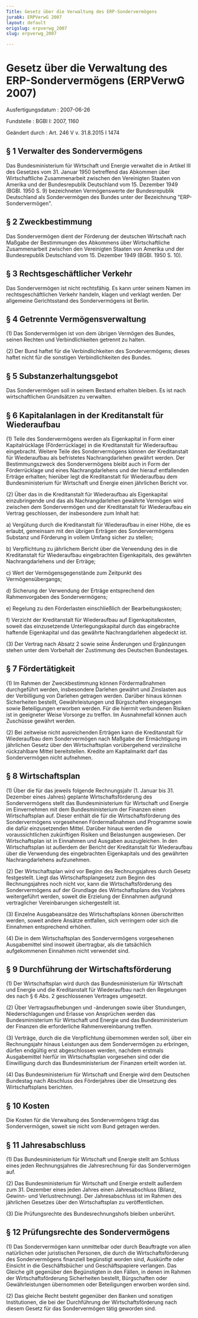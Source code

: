 ```yaml
---
Title: Gesetz über die Verwaltung des ERP-Sondervermögens
jurabk: ERPVerwG 2007
layout: default
origslug: erpverwg_2007
slug: erpverwg_2007

---
```


# Gesetz über die Verwaltung des ERP-Sondervermögens (ERPVerwG 2007)

Ausfertigungsdatum
:   2007-06-26

Fundstelle
:   BGBl I: 2007, 1160

Geändert durch
:   Art. 246 V v. 31.8.2015 I 1474



## § 1 Verwalter des Sondervermögens

Das Bundesministerium für Wirtschaft und Energie verwaltet die in
Artikel III des Gesetzes vom 31. Januar 1950 betreffend das Abkommen
über Wirtschaftliche Zusammenarbeit zwischen den Vereinigten Staaten
von Amerika und der Bundesrepublik Deutschland vom 15. Dezember 1949
(BGBl. 1950 S. 9) bezeichneten Vermögenswerte der Bundesrepublik
Deutschland als Sondervermögen des Bundes unter der Bezeichnung "ERP-
Sondervermögen".


## § 2 Zweckbestimmung

Das Sondervermögen dient der Förderung der deutschen Wirtschaft nach
Maßgabe der Bestimmungen des Abkommens über Wirtschaftliche
Zusammenarbeit zwischen den Vereinigten Staaten von Amerika und der
Bundesrepublik Deutschland vom 15. Dezember 1949 (BGBl. 1950 S. 10).


## § 3 Rechtsgeschäftlicher Verkehr

Das Sondervermögen ist nicht rechtsfähig. Es kann unter seinem Namen
im rechtsgeschäftlichen Verkehr handeln, klagen und verklagt werden.
Der allgemeine Gerichtsstand des Sondervermögens ist Berlin.


## § 4 Getrennte Vermögensverwaltung

(1) Das Sondervermögen ist von dem übrigen Vermögen des Bundes, seinen
Rechten und Verbindlichkeiten getrennt zu halten.

(2) Der Bund haftet für die Verbindlichkeiten des Sondervermögens;
dieses haftet nicht für die sonstigen Verbindlichkeiten des Bundes.


## § 5 Substanzerhaltungsgebot

Das Sondervermögen soll in seinem Bestand erhalten bleiben. Es ist
nach wirtschaftlichen Grundsätzen zu verwalten.


## § 6 Kapitalanlagen in der Kreditanstalt für Wiederaufbau

(1) Teile des Sondervermögens werden als Eigenkapital in Form einer
Kapitalrücklage (Förderrücklage) in die Kreditanstalt für Wiederaufbau
eingebracht. Weitere Teile des Sondervermögens können der
Kreditanstalt für Wiederaufbau als befristetes Nachrangdarlehen
gewährt werden. Der Bestimmungszweck des Sondervermögens bleibt auch
in Form der Förderrücklage und eines Nachrangdarlehens und der hierauf
entfallenden Erträge erhalten; hierüber legt die Kreditanstalt für
Wiederaufbau dem Bundesministerium für Wirtschaft und Energie einen
jährlichen Bericht vor.

(2) Über das in die Kreditanstalt für Wiederaufbau als Eigenkapital
einzubringende und das als Nachrangdarlehen gewährte Vermögen wird
zwischen dem Sondervermögen und der Kreditanstalt für Wiederaufbau ein
Vertrag geschlossen, der insbesondere zum Inhalt hat:

a)  Vergütung durch die Kreditanstalt für Wiederaufbau in einer Höhe, die
    es erlaubt, gemeinsam mit den übrigen Erträgen des Sondervermögens
    Substanz und Förderung in vollem Umfang sicher zu stellen;


b)  Verpflichtung zu jährlichem Bericht über die Verwendung des in die
    Kreditanstalt für Wiederaufbau eingebrachten Eigenkapitals, des
    gewährten Nachrangdarlehens und der Erträge;


c)  Wert der Vermögensgegenstände zum Zeitpunkt des Vermögensübergangs;


d)  Sicherung der Verwendung der Erträge entsprechend den Rahmenvorgaben
    des Sondervermögens;


e)  Regelung zu den Förderlasten einschließlich der Bearbeitungskosten;


f)  Verzicht der Kreditanstalt für Wiederaufbau auf Eigenkapitalkosten,
    soweit das einzusetzende Unterlegungskapital durch das eingebrachte
    haftende Eigenkapital und das gewährte Nachrangdarlehen abgedeckt ist.




(3) Der Vertrag nach Absatz 2 sowie seine Änderungen und Ergänzungen
stehen unter dem Vorbehalt der Zustimmung des Deutschen Bundestages.


## § 7 Fördertätigkeit

(1) Im Rahmen der Zweckbestimmung können Fördermaßnahmen durchgeführt
werden, insbesondere Darlehen gewährt und Zinslasten aus der
Verbilligung von Darlehen getragen werden. Darüber hinaus können
Sicherheiten bestellt, Gewährleistungen und Bürgschaften eingegangen
sowie Beteiligungen erworben werden. Für die hiermit verbundenen
Risiken ist in geeigneter Weise Vorsorge zu treffen. Im Ausnahmefall
können auch Zuschüsse gewährt werden.

(2) Bei zeitweise nicht ausreichenden Erträgen kann die Kreditanstalt
für Wiederaufbau dem Sondervermögen nach Maßgabe der Ermächtigung im
jährlichen Gesetz über den Wirtschaftsplan vorübergehend verzinsliche
rückzahlbare Mittel bereitstellen. Kredite am Kapitalmarkt darf das
Sondervermögen nicht aufnehmen.


## § 8 Wirtschaftsplan

(1) Über die für das jeweils folgende Rechnungsjahr (1. Januar bis 31.
Dezember eines Jahres) geplante Wirtschaftsförderung des
Sondervermögens stellt das Bundesministerium für Wirtschaft und
Energie im Einvernehmen mit dem Bundesministerium der Finanzen einen
Wirtschaftsplan auf. Dieser enthält die für die Wirtschaftsförderung
des Sondervermögens vorgesehenen Fördermaßnahmen und Programme sowie
die dafür einzusetzenden Mittel. Darüber hinaus werden die
voraussichtlichen zukünftigen Risiken und Belastungen ausgewiesen. Der
Wirtschaftsplan ist in Einnahmen und Ausgaben auszugleichen. In den
Wirtschaftsplan ist außerdem der Bericht der Kreditanstalt für
Wiederaufbau über die Verwendung des eingebrachten Eigenkapitals und
des gewährten Nachrangdarlehens aufzunehmen.

(2) Der Wirtschaftsplan wird vor Beginn des Rechnungsjahres durch
Gesetz festgestellt. Liegt das Wirtschaftsplangesetz zum Beginn des
Rechnungsjahres noch nicht vor, kann die Wirtschaftsförderung des
Sondervermögens auf der Grundlage des Wirtschaftsplans des Vorjahres
weitergeführt werden, soweit die Erzielung der Einnahmen aufgrund
vertraglicher Vereinbarungen sichergestellt ist.

(3) Einzelne Ausgabeansätze des Wirtschaftsplans können überschritten
werden, soweit andere Ansätze entfallen, sich verringern oder sich die
Einnahmen entsprechend erhöhen.

(4) Die in dem Wirtschaftsplan des Sondervermögens vorgesehenen
Ausgabemittel sind insoweit übertragbar, als die tatsächlich
aufgekommenen Einnahmen nicht verwendet sind.


## § 9 Durchführung der Wirtschaftsförderung

(1) Der Wirtschaftsplan wird durch das Bundesministerium für
Wirtschaft und Energie und die Kreditanstalt für Wiederaufbau nach den
Regelungen des nach § 6 Abs. 2 geschlossenen Vertrages umgesetzt.

(2) Über Vertragsaufhebungen und -änderungen sowie über Stundungen,
Niederschlagungen und Erlasse von Ansprüchen werden das
Bundesministerium für Wirtschaft und Energie und das Bundesministerium
der Finanzen die erforderliche Rahmenvereinbarung treffen.

(3) Verträge, durch die die Verpflichtung übernommen werden soll, über
ein Rechnungsjahr hinaus Leistungen aus dem Sondervermögen zu
erbringen, dürfen endgültig erst abgeschlossen werden, nachdem
erstmals Ausgabemittel hierfür im Wirtschaftsplan vorgesehen sind oder
die Einwilligung durch das Bundesministerium der Finanzen erteilt
worden ist.

(4) Das Bundesministerium für Wirtschaft und Energie wird dem
Deutschen Bundestag nach Abschluss des Förderjahres über die Umsetzung
des Wirtschaftsplans berichten.


## § 10 Kosten

Die Kosten für die Verwaltung des Sondervermögens trägt das
Sondervermögen, soweit sie nicht vom Bund getragen werden.


## § 11 Jahresabschluss

(1) Das Bundesministerium für Wirtschaft und Energie stellt am Schluss
eines jeden Rechnungsjahres die Jahresrechnung für das Sondervermögen
auf.

(2) Das Bundesministerium für Wirtschaft und Energie erstellt außerdem
zum 31. Dezember eines jeden Jahres einen Jahresabschluss (Bilanz,
Gewinn- und Verlustrechnung). Der Jahresabschluss ist im Rahmen des
jährlichen Gesetzes über den Wirtschaftsplan zu veröffentlichen.

(3) Die Prüfungsrechte des Bundesrechnungshofs bleiben unberührt.


## § 12 Prüfungsrechte des Sondervermögens

(1) Das Sondervermögen kann unmittelbar oder durch Beauftragte von
allen natürlichen oder juristischen Personen, die durch die
Wirtschaftsförderung des Sondervermögens finanziell begünstigt worden
sind, Auskünfte oder Einsicht in die Geschäftsbücher und
Geschäftspapiere verlangen. Das Gleiche gilt gegenüber den
Begünstigten in den Fällen, in denen im Rahmen der
Wirtschaftsförderung Sicherheiten bestellt, Bürgschaften oder
Gewährleistungen übernommen oder Beteiligungen erworben worden sind.

(2) Das gleiche Recht besteht gegenüber den Banken und sonstigen
Institutionen, die bei der Durchführung der Wirtschaftsförderung nach
diesem Gesetz für das Sondervermögen tätig geworden sind.

